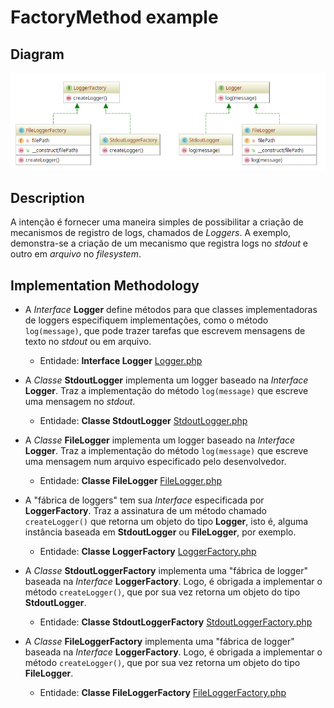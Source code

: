 # FactoryMethod example

## Diagram

![Image of AbstractFactory](../../../images/factory-method.png)

## Description

A intenção é fornecer uma maneira simples de possibilitar a criação de mecanismos de registro
de logs, chamados de *Loggers*. A exemplo, demonstra-se a criação de um mecanismo que registra
logs no *stdout* e outro em *arquivo* no *filesystem*.
 
## Implementation Methodology

* A *Interface* **Logger** define métodos para que classes implementadoras de loggers especifiquem
implementações, como o método `log(message)`, que pode trazer tarefas que escrevem mensagens de texto
no *stdout* ou em arquivo.

  - Entidade: **Interface Logger** [Logger.php](Logger.php)

* A *Classe* **StdoutLogger** implementa um logger baseado na *Interface* **Logger**. Traz a implementação
do método `log(message)` que escreve uma mensagem no *stdout*.

  - Entidade: **Classe StdoutLogger** [StdoutLogger.php](StdoutLogger.php)
  
* A *Classe* **FileLogger** implementa um logger baseado na *Interface* **Logger**. Traz a implementação
do método `log(message)` que escreve uma mensagem num arquivo especificado pelo desenvolvedor.

  - Entidade: **Classe FileLogger** [FileLogger.php](FileLogger.php)

* A "fábrica de loggers" tem sua *Interface* especificada por **LoggerFactory**. Traz a assinatura
de um método chamado `createLogger()` que retorna um objeto do tipo **Logger**, isto é, alguma instância
baseada em **StdoutLogger** ou **FileLogger**, por exemplo.

  - Entidade: **Classe LoggerFactory** [LoggerFactory.php](LoggerFactory.php)

* A *Classe* **StdoutLoggerFactory** implementa uma "fábrica de logger" baseada na *Interface* **LoggerFactory**.
Logo, é obrigada a implementar o método `createLogger()`, que por sua vez retorna um objeto do tipo **StdoutLogger**.

  - Entidade: **Classe StdoutLoggerFactory** [StdoutLoggerFactory.php](StdoutLoggerFactory.php)

* A *Classe* **FileLoggerFactory** implementa uma "fábrica de logger" baseada na *Interface* **LoggerFactory**.
Logo, é obrigada a implementar o método `createLogger()`, que por sua vez retorna um objeto do tipo **FileLogger**.

  - Entidade: **Classe FileLoggerFactory** [FileLoggerFactory.php](FileLoggerFactory.php)